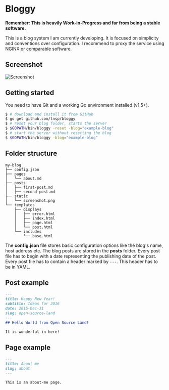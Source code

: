 # Bloggy
**Remember: This is heavily Work-in-Progress and far from being a stable software.**

This is a blog system I am currently developing. It is focused on simplicity and conventions over configuration. I recommend to proxy the service using NGINX or comparable software.

## Screenshot
![Screenshot](https://cloud.githubusercontent.com/assets/3391295/22408821/0a8ee4e2-e680-11e6-9c8b-6d123fb21e97.png)
## Getting started
You need to have Git and a working Go environment installed (v1.5+).

```bash
$ # download and install it from GitHub
$ go get github.com/lnsp/bloggy
$ # reset your blog folder, starts the server
$ $GOPATH/bin/bloggy -reset -blog="example-blog"
$ # start the server without resetting the blog
$ $GOPATH/bin/bloggy -blog="example-blog"
```

## Folder structure
```
my-blog
├── config.json
├── pages
│   └── about.md
├── posts
│   ├── first-post.md
│   ├── second-post.md
├── static
│   └── screenshot.png
└── templates
    ├── displays
    │   ├── error.html
    │   ├── index.html
    │   ├── page.html
    │   └── post.html
    └── includes
        └── base.html
```

The **config.json** file stores basic configuration options like the blog's name, host address etc.
The blog posts are stored in the **posts** folder. Every post file has to begin with a date representing the publishing date of the post. Every post file has to contain a header marked by `---`. This header has to be in YAML.

## Post example
```markdown
---
title: Happy New Year!
subtitle: Ideas for 2016
date: 2015-Dec-31
slug: open-source-land
---
## Hello World from Open Source Land!

It is wonderful in here!
```

## Page example
```markdown
---
title: About me
slug: about
---

This is an about-me page.
```
